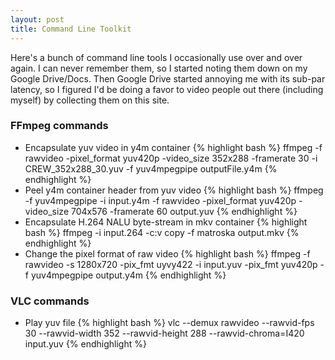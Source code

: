 ```yaml
---
layout: post
title: Command Line Toolkit 
---
```

Here's a bunch of command line tools I occasionally use over and over again. I can never remember them, so I started noting them down on my Google Drive/Docs. Then Google Drive started annoying me with its sub-par latency, so I figured I'd be doing a favor to video people out there (including myself) by collecting them on this site.

### FFmpeg commands

* Encapsulate yuv video in y4m container 
{% highlight bash %}
ffmpeg -f rawvideo -pixel_format yuv420p -video_size 352x288 -framerate 30 -i CREW_352x288_30.yuv -f yuv4mpegpipe outputFile.y4m
{% endhighlight %}
* Peel y4m container header from yuv video
{% highlight bash %}
ffmpeg -f yuv4mpegpipe -i input.y4m -f rawvideo -pixel_format yuv420p -video_size 704x576 -framerate 60 output.yuv
{% endhighlight %}
* Encapsulate H.264 NALU byte-stream in mkv container
{% highlight bash %}
ffmpeg -i input.264 -c:v copy -f matroska output.mkv
{% endhighlight %}
* Change the pixel format of raw video
{% highlight bash %}
ffmpeg -f rawvideo -s 1280x720 -pix_fmt uyvy422 -i input.yuv -pix_fmt yuv420p -f yuv4mpegpipe output.y4m
{% endhighlight %}
 
### VLC commands

* Play yuv file
{% highlight bash %}
vlc --demux rawvideo --rawvid-fps 30 --rawvid-width 352 --rawvid-height 288 --rawvid-chroma=I420 input.yuv
{% endhighlight %}

